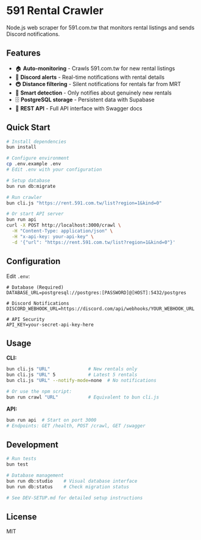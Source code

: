 # 591 Rental Crawler

Node.js web scraper for 591.com.tw that monitors rental listings and sends Discord notifications.

## Features

- 🏠 **Auto-monitoring** - Crawls 591.com.tw for new rental listings
- 🔔 **Discord alerts** - Real-time notifications with rental details  
- 🚇 **Distance filtering** - Silent notifications for rentals far from MRT
- 🎯 **Smart detection** - Only notifies about genuinely new rentals
- 🗄️ **PostgreSQL storage** - Persistent data with Supabase
- 🚀 **REST API** - Full API interface with Swagger docs

## Quick Start

```bash
# Install dependencies
bun install

# Configure environment
cp .env.example .env
# Edit .env with your configuration

# Setup database
bun run db:migrate

# Run crawler
bun cli.js "https://rent.591.com.tw/list?region=1&kind=0"

# Or start API server
bun run api
curl -X POST http://localhost:3000/crawl \
  -H "Content-Type: application/json" \
  -H "x-api-key: your-api-key" \
  -d '{"url": "https://rent.591.com.tw/list?region=1&kind=0"}'
```

## Configuration

Edit `.env`:
```env
# Database (Required)
DATABASE_URL=postgresql://postgres:[PASSWORD]@[HOST]:5432/postgres

# Discord Notifications
DISCORD_WEBHOOK_URL=https://discord.com/api/webhooks/YOUR_WEBHOOK_URL

# API Security
API_KEY=your-secret-api-key-here
```

## Usage

**CLI:**
```bash
bun cli.js "URL"              # New rentals only
bun cli.js "URL" 5            # Latest 5 rentals
bun cli.js "URL" --notify-mode=none  # No notifications

# Or use the npm script:
bun run crawl "URL"           # Equivalent to bun cli.js
```

**API:**
```bash
bun run api  # Start on port 3000
# Endpoints: GET /health, POST /crawl, GET /swagger
```

## Development

```bash
# Run tests
bun test

# Database management
bun run db:studio    # Visual database interface
bun run db:status    # Check migration status

# See DEV-SETUP.md for detailed setup instructions
```

## License

MIT